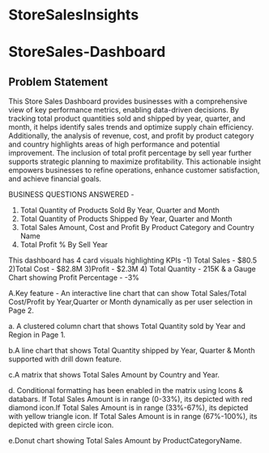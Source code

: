 # StoreSalesInsights

# StoreSales-Dashboard

## Problem Statement

This Store Sales Dashboard provides businesses with a comprehensive view of key performance metrics, enabling data-driven decisions. By tracking total product quantities sold and shipped by year, quarter, and month, it helps identify sales trends and optimize supply chain efficiency. Additionally, the analysis of revenue, cost, and profit by product category and country highlights areas of high performance and potential improvement. The inclusion of total profit percentage by sell year further supports strategic planning to maximize profitability. This actionable insight empowers businesses to refine operations, enhance customer satisfaction, and achieve financial goals.

BUSINESS QUESTIONS ANSWERED -
1. Total Quantity of Products Sold By Year, Quarter and Month
2. Total Quantity of Products Shipped By Year, Quarter and Month
3. Total Sales Amount, Cost and Profit By Product Category and Country Name
4. Total Profit % By Sell Year

This dashboard has 4 card visuals highlighting KPIs -1) Total Sales - $80.5 2)Total Cost - $82.8M 3)Profit - $2.3M 4) Total Quantity - 215K
& a Gauge Chart showing Profit Percentage - -3%

A.Key feature -  An interactive line chart that can show Total Sales/Total Cost/Profit by Year,Quarter or Month dynamically as per user selection in Page 2.

a. A clustered column chart that shows Total Quantity sold by Year and Region in Page 1.

b.A line chart that shows Total Quantity shipped by Year, Quarter & Month supported with drill down feature.

c.A matrix that shows Total Sales Amount by Country and Year.

d. Conditional formatting has been enabled in the matrix using Icons & databars. If Total Sales Amount is in range (0-33%), its depicted with red diamond icon.If Total Sales Amount is in range (33%-67%), its depicted with yellow triangle icon. If Total Sales Amount is in range (67%-100%), its depicted with green circle icon.

e.Donut chart showing Total Sales Amount by ProductCategoryName.

